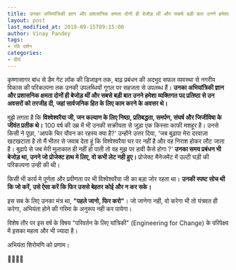 ```yaml
---
title: उनका अभियांत्रिकी ज्ञान और प्रशासनिक क्षमता दोनों ही बेजोड़ थीं और सबसे बड़ी बात उनने हमेशा व्यक्तिगत पद प्रतिष्ठा से उन अवसरों को तरजीह दी, जहां सार्वजनिक हित के लिए काम करने के अवसर थे।
layout: post
last_modified_at: 2019-09-15T09:15:00
author: Vinay Pandey
tags:
- रवि दर्शन
categories:
- दीर्घ
---
```

कृष्णासागर बांध से डैम गेट लॉक की डिजाइन तक, बाढ़ प्रबंधन की अदभुद सफल व्यवस्था से नगरीय विकास की परिकल्पना तक उनकी उपलब्धियों गूगल पर सहजता से उपलब्ध हैं। **उनका अभियांत्रिकी ज्ञान और प्रशासनिक क्षमता दोनों ही बेजोड़ थीं और सबसे बड़ी बात उनने हमेशा व्यक्तिगत पद प्रतिष्ठा से उन अवसरों को तरजीह दी, जहां सार्वजनिक हित के लिए काम करने के अवसर थे।**

मुझे लगता है कि **विश्वेश्वरैया जी, जन कल्याण के लिए निष्ठा, प्रतिबद्धता, समर्पण, संघर्ष और जिजीविषा के जीवंत प्रतीक थे।** 100 वर्ष की उम्र में भी उनकी सक्रीयता से जुड़ा एक किस्सा काफी मशहूर है। उनसे किसी ने पूछा, 'आपके चिर यौवन का रहस्य क्या है?' उन्होंने उत्तर दिया, 'जब बुढ़ापा मेरा दरवाज़ा खटखटाता है तो मैं भीतर से जवाब देता हूं कि विश्वेश्वरैया घर पर नहीं है और वह निराश होकर लौट जाता है। बुढ़ापे से जब मेरी मुलाकात ही नहीं हो पाती तो वह मुझ पर हावी कैसे होगा ?'  **उनका समय प्रबंधन भी बेजोड़ था, उनने जो प्रोजेक्ट हाथ मे लिए, वो कभी लेट नही हुए।** प्रोजेक्ट मैनेजमेंट में उल्टी घड़ी की परिकल्पना उन्ही की थी। 

किसी भी कार्य मे पूर्णता और प्रवीणता पर भी विश्वेश्वरैया जी का बड़ा जोर रहता था। **उनकी स्पष्ट सोच थी कि जो करें, उसे ऐसा करें कि फिर उससे बेहतर कोई और न कर सके।**

इस सब के लिए उनका मंत्र था, **"पहले जानो, फिर करो"**। जो जानेगा नही, वो करेगा भी तो यंत्रवत ही करेगा, अभियंता होने की गरिमा के अनुरूप नही कर पायेगा। 

विशेष तौर पर इस वर्ष के विषय "परिवर्तन के लिए यांत्रिकी" (Engineering for Change) के परिपेक्ष्य में इसका महत्व और भी ज्यादा है। 

अभियंता शिरोमणि को प्रणाम।

🙏🌷🌷🙏


